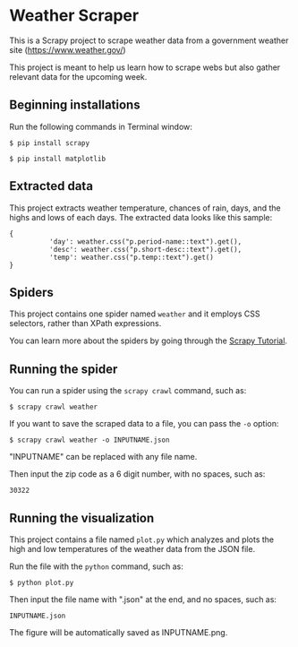 # Weather Scraper
This is a Scrapy project to scrape weather data from a government weather site (https://www.weather.gov/)

This project is meant to help us learn how to scrape webs but also gather relevant data for the upcoming week.


## Beginning installations
Run the following commands in Terminal window:

    $ pip install scrapy

    $ pip install matplotlib


## Extracted data

This project extracts weather temperature, chances of rain, days, and the highs and lows of each days.
The extracted data looks like this sample:

    {
              'day': weather.css("p.period-name::text").get(),
              'desc': weather.css("p.short-desc::text").get(),
              'temp': weather.css("p.temp::text").get()
    }


## Spiders

This project contains one spider named `weather` and it employs CSS selectors,
rather than XPath expressions.

You can learn more about the spiders by going through the
[Scrapy Tutorial](http://doc.scrapy.org/en/latest/intro/tutorial.html).


## Running the spider

You can run a spider using the `scrapy crawl` command, such as:

    $ scrapy crawl weather

If you want to save the scraped data to a file, you can pass the `-o` option:

    $ scrapy crawl weather -o INPUTNAME.json

"INPUTNAME" can be replaced with any file name.

Then input the zip code as a 6 digit number, with no spaces, such as:

    30322


## Running the visualization

This project contains a file named `plot.py` which analyzes and plots the
high and low temperatures of the weather data from the JSON file.

Run the file with the `python` command, such as:

    $ python plot.py

Then input the file name with ".json" at the end, and no spaces, such as:

    INPUTNAME.json

The figure will be automatically saved as INPUTNAME.png.
